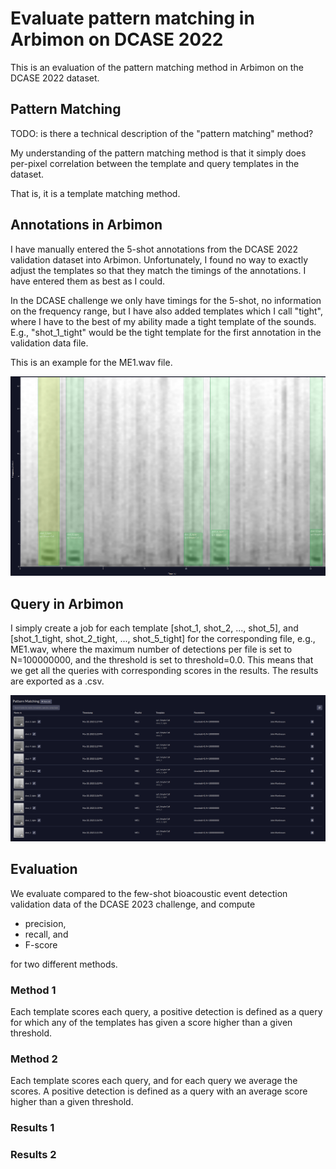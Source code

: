 # Evaluate pattern matching in Arbimon on DCASE 2022

This is an evaluation of the pattern matching method in Arbimon on the DCASE
2022 dataset.

## Pattern Matching

TODO: is there a technical description of the "pattern matching" method?

My understanding of the pattern matching method is that it simply does per-pixel
correlation between the template and query templates in the dataset.

That is, it is a template matching method.

## Annotations in Arbimon

I have manually entered the 5-shot annotations from the DCASE 2022 validation
dataset into Arbimon. Unfortunately, I found no way to exactly adjust the
templates so that they match the timings of the annotations. I have entered them
as best as I could.

In the DCASE challenge we only have timings for the 5-shot, no information on
the frequency range, but I have also added templates which I call "tight", where
I have to the best of my ability made a tight template of the sounds. E.g., "shot_1_tight" would be the tight template for the first annotation in the validation data file.

This is an example for the ME1.wav file.

![ME1 Arbimon annotations](./figures/ME1_arbimon_annotations.png)

## Query in Arbimon

I simply create a job for each template [shot_1, shot_2, ..., shot_5], and [shot_1_tight, shot_2_tight, ..., shot_5_tight] for the corresponding file, e.g., ME1.wav, where the maximum number of detections per file is set to N=100000000, and the threshold is set to threshold=0.0. This means that we get all the queries with corresponding scores in the results. The results are exported as a .csv.

![ME1 Arbimon annotations](./figures/ME1_arbimon_jobs.png)

## Evaluation

We evaluate compared to the few-shot bioacoustic event detection validation data of the DCASE 2023 challenge, and compute

- precision,
- recall, and
- F-score

for two different methods.

### Method 1

Each template scores each query, a positive detection is defined as a query for which any of the templates has given a score higher than a given threshold.

### Method 2

Each template scores each query, and for each query we average the scores. A positive detection is defined as a query with an average score higher than a given threshold.


### Results 1


### Results 2
